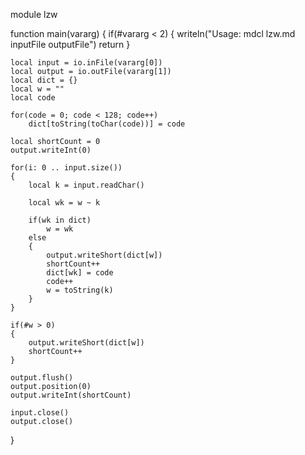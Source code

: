 module lzw

function main(vararg)
{
	if(#vararg < 2)
	{
		writeln("Usage: mdcl lzw.md inputFile outputFile")
		return
	}
	
	local input = io.inFile(vararg[0])
	local output = io.outFile(vararg[1])
	local dict = {}
	local w = ""
	local code

	for(code = 0; code < 128; code++)
		dict[toString(toChar(code))] = code
	
	local shortCount = 0
	output.writeInt(0)

	for(i: 0 .. input.size())
	{
		local k = input.readChar()

		local wk = w ~ k

		if(wk in dict)
			w = wk
		else
		{
			output.writeShort(dict[w])
			shortCount++
			dict[wk] = code
			code++
			w = toString(k)
		}
	}
	
	if(#w > 0)
	{
		output.writeShort(dict[w])
		shortCount++
	}

	output.flush()
	output.position(0)
	output.writeInt(shortCount)
	
	input.close()
	output.close()
}
